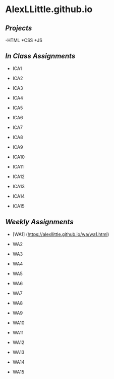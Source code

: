 # AlexLLittle.github.io
 
## ***Projects***

-HTML
*CSS
+JS

## ***In Class Assignments***

- ICA1
* ICA2
+ ICA3
- ICA4
* ICA5
+ ICA6
- ICA7
* ICA8
+ ICA9
- ICA10
* ICA11
+ ICA12
- ICA13
* ICA14
+ ICA15

## ***Weekly Assignments***

- [WA1] (https://alexllittle.github.io/wa/wa1.html)
* WA2
+ WA3
- WA4
* WA5
+ WA6
- WA7
* WA8
+ WA9
- WA10
* WA11
+ WA12
- WA13
* WA14
+ WA15
